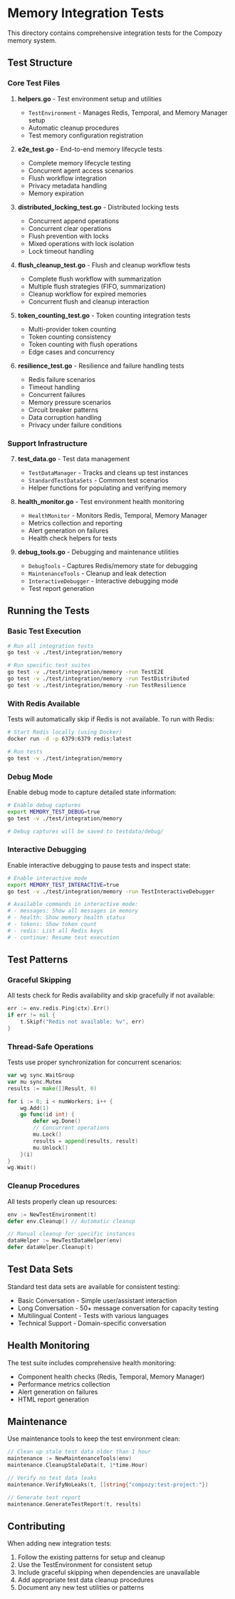 # Memory Integration Tests

This directory contains comprehensive integration tests for the Compozy memory system.

## Test Structure

### Core Test Files

1. **helpers.go** - Test environment setup and utilities
    - `TestEnvironment` - Manages Redis, Temporal, and Memory Manager setup
    - Automatic cleanup procedures
    - Test memory configuration registration

2. **e2e_test.go** - End-to-end memory lifecycle tests
    - Complete memory lifecycle testing
    - Concurrent agent access scenarios
    - Flush workflow integration
    - Privacy metadata handling
    - Memory expiration

3. **distributed_locking_test.go** - Distributed locking tests
    - Concurrent append operations
    - Concurrent clear operations
    - Flush prevention with locks
    - Mixed operations with lock isolation
    - Lock timeout handling

4. **flush_cleanup_test.go** - Flush and cleanup workflow tests
    - Complete flush workflow with summarization
    - Multiple flush strategies (FIFO, summarization)
    - Cleanup workflow for expired memories
    - Concurrent flush and cleanup interaction

5. **token_counting_test.go** - Token counting integration tests
    - Multi-provider token counting
    - Token counting consistency
    - Token counting with flush operations
    - Edge cases and concurrency

6. **resilience_test.go** - Resilience and failure handling tests
    - Redis failure scenarios
    - Timeout handling
    - Concurrent failures
    - Memory pressure scenarios
    - Circuit breaker patterns
    - Data corruption handling
    - Privacy under failure conditions

### Support Infrastructure

7. **test_data.go** - Test data management
    - `TestDataManager` - Tracks and cleans up test instances
    - `StandardTestDataSets` - Common test scenarios
    - Helper functions for populating and verifying memory

8. **health_monitor.go** - Test environment health monitoring
    - `HealthMonitor` - Monitors Redis, Temporal, Memory Manager
    - Metrics collection and reporting
    - Alert generation on failures
    - Health check helpers for tests

9. **debug_tools.go** - Debugging and maintenance utilities
    - `DebugTools` - Captures Redis/memory state for debugging
    - `MaintenanceTools` - Cleanup and leak detection
    - `InteractiveDebugger` - Interactive debugging mode
    - Test report generation

## Running the Tests

### Basic Test Execution

```bash
# Run all integration tests
go test -v ./test/integration/memory

# Run specific test suites
go test -v ./test/integration/memory -run TestE2E
go test -v ./test/integration/memory -run TestDistributed
go test -v ./test/integration/memory -run TestResilience
```

### With Redis Available

Tests will automatically skip if Redis is not available. To run with Redis:

```bash
# Start Redis locally (using Docker)
docker run -d -p 6379:6379 redis:latest

# Run tests
go test -v ./test/integration/memory
```

### Debug Mode

Enable debug mode to capture detailed state information:

```bash
# Enable debug captures
export MEMORY_TEST_DEBUG=true
go test -v ./test/integration/memory

# Debug captures will be saved to testdata/debug/
```

### Interactive Debugging

Enable interactive debugging to pause tests and inspect state:

```bash
# Enable interactive mode
export MEMORY_TEST_INTERACTIVE=true
go test -v ./test/integration/memory -run TestInteractiveDebugger

# Available commands in interactive mode:
# - messages: Show all messages in memory
# - health: Show memory health status
# - tokens: Show token count
# - redis: List all Redis keys
# - continue: Resume test execution
```

## Test Patterns

### Graceful Skipping

All tests check for Redis availability and skip gracefully if not available:

```go
err := env.redis.Ping(ctx).Err()
if err != nil {
    t.Skipf("Redis not available: %v", err)
}
```

### Thread-Safe Operations

Tests use proper synchronization for concurrent scenarios:

```go
var wg sync.WaitGroup
var mu sync.Mutex
results := make([]Result, 0)

for i := 0; i < numWorkers; i++ {
    wg.Add(1)
    go func(id int) {
        defer wg.Done()
        // Concurrent operations
        mu.Lock()
        results = append(results, result)
        mu.Unlock()
    }(i)
}
wg.Wait()
```

### Cleanup Procedures

All tests properly clean up resources:

```go
env := NewTestEnvironment(t)
defer env.Cleanup() // Automatic cleanup

// Manual cleanup for specific instances
dataHelper := NewTestDataHelper(env)
defer dataHelper.Cleanup(t)
```

## Test Data Sets

Standard test data sets are available for consistent testing:

- Basic Conversation - Simple user/assistant interaction
- Long Conversation - 50+ message conversation for capacity testing
- Multilingual Content - Tests with various languages
- Technical Support - Domain-specific conversation

## Health Monitoring

The test suite includes comprehensive health monitoring:

- Component health checks (Redis, Temporal, Memory Manager)
- Performance metrics collection
- Alert generation on failures
- HTML report generation

## Maintenance

Use maintenance tools to keep the test environment clean:

```go
// Clean up stale test data older than 1 hour
maintenance := NewMaintenanceTools(env)
maintenance.CleanupStaleData(t, 1*time.Hour)

// Verify no test data leaks
maintenance.VerifyNoLeaks(t, []string{"compozy:test-project:"})

// Generate test report
maintenance.GenerateTestReport(t, results)
```

## Contributing

When adding new integration tests:

1. Follow the existing patterns for setup and cleanup
2. Use the TestEnvironment for consistent setup
3. Include graceful skipping when dependencies are unavailable
4. Add appropriate test data cleanup procedures
5. Document any new test utilities or patterns

